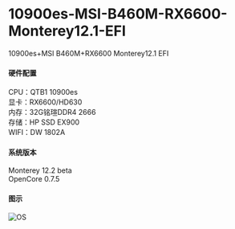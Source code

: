# 10900es-MSI-B460M-RX6600-Monterey12.1-EFI
10900es+MSI B460M+RX6600 Monterey12.1 EFI  
#### 硬件配置  
CPU：QTB1 10900es   
显卡：RX6600/HD630  
内存：32G铭瑄DDR4 2666  
存储：HP SSD EX900  
WIFI：DW 1802A  
#### 系统版本  
Monterey 12.2 beta  
OpenCore 0.7.5  
#### 图示  
![OS](https://github.com/possibleit/10900es-MSI-B460M-RX6600-Monterey12.1-EFI/blob/main/EFI/Image/%25E7%25B3%25BB%25E7%25BB%259F%25E6%258A%25A5%25E5%2591%258A.png)
